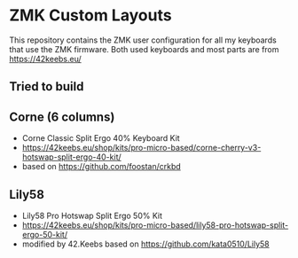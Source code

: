 # ZMK Custom Layouts

This repository contains the ZMK user configuration for all my keyboards that use the ZMK firmware.
Both used keyboards and most parts are from https://42keebs.eu/


## Tried to build 



## Corne (6 columns)
- Corne Classic Split Ergo 40% Keyboard Kit
- https://42keebs.eu/shop/kits/pro-micro-based/corne-cherry-v3-hotswap-split-ergo-40-kit/
- based on https://github.com/foostan/crkbd



## Lily58
- Lily58 Pro Hotswap Split Ergo 50% Kit
- https://42keebs.eu/shop/kits/pro-micro-based/lily58-pro-hotswap-split-ergo-50-kit/
- modified by 42.Keebs based on https://github.com/kata0510/Lily58




